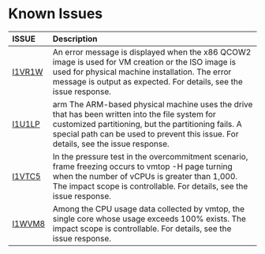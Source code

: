# Known Issues

|  ISSUE   |Description  |
|:---  |:----  |
| [I1VR1W](https://gitee.com/open_euler/dashboard/issues?id=I1VR1W) | An error message is displayed when the x86 QCOW2 image is used for VM creation or the ISO image is used for physical machine installation. The error message is output as expected. For details, see the issue response. |
| [I1U1LP](https://gitee.com/open_euler/dashboard/issues?id=I1U1LP) | arm The ARM-based physical machine uses the drive that has been written into the file system for customized partitioning, but the partitioning fails. A special path can be used to prevent this issue. For details, see the issue response. |
| [I1VTC5](https://gitee.com/open_euler/dashboard/issues?id=I1VTC5) | In the pressure test in the overcommitment scenario, frame freezing occurs to vmtop -H page turning when the number of vCPUs is greater than 1,000. The impact scope is controllable. For details, see the issue response. |
| [I1WVM8](https://gitee.com/open_euler/dashboard/issues?id=I1WVM8) | Among the CPU usage data collected by vmtop, the single core whose usage exceeds 100% exists. The impact scope is controllable. For details, see the issue response. |

